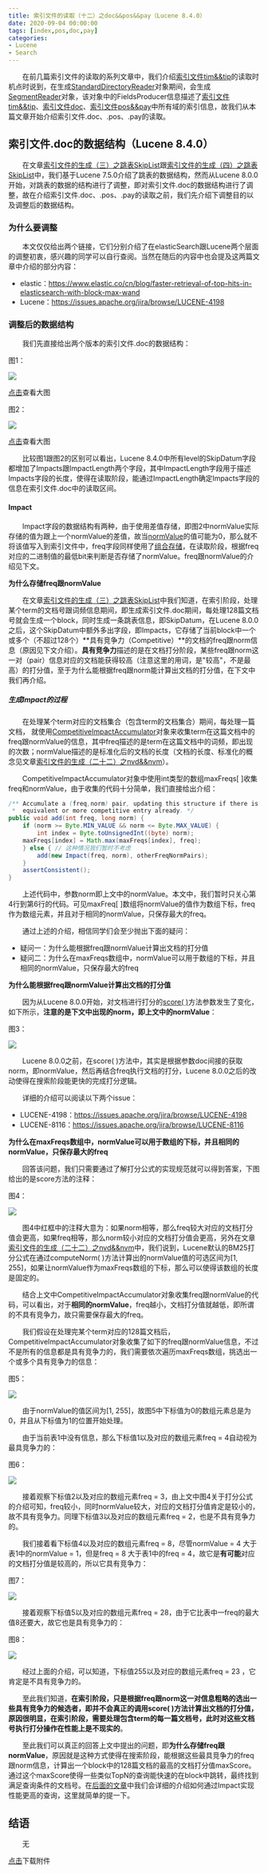 ```yaml
---
title: 索引文件的读取（十二）之doc&&pos&&pay（Lucene 8.4.0）
date: 2020-09-04 00:00:00
tags: [index,pos,doc,pay]
categories:
- Lucene
- Search
---
```


&emsp;&emsp;在前几篇索引文件的读取的系列文章中，我们介绍[索引文件tim&&tip](https://www.amazingkoala.com.cn/Lucene/suoyinwenjian/2019/0401/索引文件之tim&&tip)的读取时机点时说到，在生成[StandardDirectoryReader](https://www.amazingkoala.com.cn/Lucene/Index/2019/0916/NRT（一）)对象期间，会生成[SegmentReader](https://www.amazingkoala.com.cn/Lucene/Index/2019/1014/SegmentReader（一）)对象，该对象中的FieldsProducer信息描述了[索引文件tim&&tip](https://www.amazingkoala.com.cn/Lucene/suoyinwenjian/2019/0401/索引文件之tim&&tip)、[索引文件doc](https://www.amazingkoala.com.cn/Lucene/suoyinwenjian/2019/0324/索引文件之doc)、[索引文件pos&&pay](https://www.amazingkoala.com.cn/Lucene/suoyinwenjian/2019/0324/索引文件之pos&&pay)中所有域的索引信息，故我们从本篇文章开始介绍索引文件.doc、.pos、.pay的读取。

## 索引文件.doc的数据结构（Lucene 8.4.0）

&emsp;&emsp;在文章[索引文件的生成（三）之跳表SkipList](https://www.amazingkoala.com.cn/Lucene/Index/2020/0103/索引文件的生成（三）之跳表SkipList)跟[索引文件的生成（四）之跳表SkipList](https://www.amazingkoala.com.cn/Lucene/Index/2020/0106/索引文件的生成（四）之跳表SkipList)中，我们基于Lucene 7.5.0介绍了跳表的数据结构，然而从Lucene 8.0.0开始，对跳表的数据的结构进行了调整，即对索引文件.doc的数据结构进行了调整，故在介绍索引文件.doc、.pos、.pay的读取之前，我们先介绍下调整目的以及调整后的数据结构。

### 为什么要调整

&emsp;&emsp;本文仅仅给出两个链接，它们分别介绍了在elasticSearch跟Lucene两个层面的调整初衷，感兴趣的同学可以自行查阅。当然在随后的内容中也会提及这两篇文章中介绍的部分内容：

- elastic：https://www.elastic.co/cn/blog/faster-retrieval-of-top-hits-in-elasticsearch-with-block-max-wand
- Lucene：https://issues.apache.org/jira/browse/LUCENE-4198

### 调整后的数据结构

&emsp;&emsp;我们先直接给出两个版本的索引文件.doc的数据结构：

图1：

<img src="http://www.amazingkoala.com.cn/uploads/lucene/Search/索引文件的读取/索引文件的读取（十二）/1.png">

[点击](http://www.amazingkoala.com.cn/uploads/lucene/Search/索引文件的读取/索引文件的读取（十二）/7_5_0.html)查看大图

图2：

<img src="http://www.amazingkoala.com.cn/uploads/lucene/Search/索引文件的读取/索引文件的读取（十二）/2.png">

[点击](http://www.amazingkoala.com.cn/uploads/lucene/Search/索引文件的读取/索引文件的读取（十二）/8_4_0.html)查看大图

&emsp;&emsp;比较图1跟图2的区别可以看出，Lucene 8.4.0中所有level的SkipDatum字段都增加了Impacts跟ImpactLength两个字段，其中ImpactLength字段用于描述Impacts字段的长度，使得在读取阶段，能通过ImpactLength确定Impacts字段的信息在索引文件.doc中的读取区间。

#### Impact

&emsp;&emsp;Impact字段的数据结构有两种，由于使用差值存储，即图2中normValue实际存储的值为跟上一个normValue的差值，故当[normValue](https://www.amazingkoala.com.cn/Lucene/Index/2020/0828/索引文件的生成（二十二）之nvd&&nvm)的值可能为0，那么就不将该值写入到索引文件中，freq字段同样使用了[组合存储](https://www.amazingkoala.com.cn/Lucene/Index/2019/0222/倒排表（上）)，在读取阶段，根据freq对应的二进制值的最低bit来判断是否存储了normValue。freq跟normValue的介绍见下文。

**为什么存储freq跟normValue**

&emsp;&emsp;在文章[索引文件的生成（三）之跳表SkipList](https://www.amazingkoala.com.cn/Lucene/Index/2020/0103/索引文件的生成（三）之跳表SkipList)中我们知道，在索引阶段，处理某个term的文档号跟词频信息期间，即生成索引文件.doc期间，每处理128篇文档号就会生成一个block，同时生成一条跳表信息，即SkipDatum，在Lucene 8.0.0之后，这个SkipDatum中额外多出字段，即Impacts，它存储了当前block中一个或多个（不超过128个）**具有竞争力（Competitive）**的文档的freq跟norm信息（原因见下文介绍）。**具有竞争力**描述的是在文档打分阶段，某些freq跟norm这一对（pair）信息对应的文档能获得较高（注意这里的用词，是"较高"，不是最高）的打分值，至于为什么能根据freq跟norm能计算出文档的打分值，在下文中我们再介绍。

##### 生成Impact的过程

&emsp;&emsp;在处理某个term对应的文档集合（包含term的文档集合）期间，每处理一篇文档， 就使用[CompetitiveImpactAccumulator](https://github.com/LuXugang/Lucene-7.5.0/blob/master/solr-8.4.0/lucene/core/src/java/org/apache/lucene/codecs/CompetitiveImpactAccumulator.java)对象来收集term在这篇文档中的freq跟normValue的信息，其中freq描述的是term在这篇文档中的词频，即出现的次数；normValue描述的是标准化后的文档的长度（文档的长度、标准化的概念见文章[索引文件的生成（二十二）之nvd&&nvm](https://www.amazingkoala.com.cn/Lucene/Index/2020/0828/索引文件的生成（二十二）之nvd&&nvm)）。

&emsp;&emsp;CompetitiveImpactAccumulator对象中使用int类型的数组maxFreqs[ ]收集freq和normValue，由于收集的代码十分简单，我们直接给出介绍：

```java
/** Accumulate a (freq,norm) pair, updating this structure if there is no
 *  equivalent or more competitive entry already. */
public void add(int freq, long norm) {
    if (norm >= Byte.MIN_VALUE && norm <= Byte.MAX_VALUE) {
        int index = Byte.toUnsignedInt((byte) norm);
    maxFreqs[index] = Math.max(maxFreqs[index], freq); 
    } else { // 这种情况我们暂时不考虑
        add(new Impact(freq, norm), otherFreqNormPairs);
    }
    assertConsistent();
}
```

&emsp;&emsp;上述代码中，参数norm即上文中的normValue。本文中，我们暂时只关心第4行到第6行的代码。可见maxFreq[ ]数组将normValue的值作为数组下标，freq作为数组元素，并且对于相同的normValue，只保存最大的freq。

&emsp;&emsp;通过上述的介绍，相信同学们会至少抛出下面的疑问：

- 疑问一：为什么能根据freq跟normValue计算出文档的打分值
- 疑问二：为什么在maxFreqs数组中，normValue可以用于数组的下标，并且相同的normValue，只保存最大的freq

**为什么能根据freq跟normValue计算出文档的打分值**

&emsp;&emsp;因为从Lucene 8.0.0开始，对文档进行打分的[score( )](https://github.com/LuXugang/Lucene-7.5.0/blob/master/solr-8.4.0/lucene/core/src/java/org/apache/lucene/search/similarities/Similarity.java)方法参数发生了变化，如下所示，**注意的是下文中出现的norm，即上文中的normValue**：

图3：

<img src="http://www.amazingkoala.com.cn/uploads/lucene/Search/索引文件的读取/索引文件的读取（十二）/3.png">

&emsp;&emsp;Lucene 8.0.0之前，在score( )方法中，其实是根据参数doc间接的获取norm，即normValue，然后再结合freq执行文档的打分，Lucene 8.0.0之后的改动使得在搜索阶段能更快的完成打分逻辑。

&emsp;&emsp;详细的介绍可以阅读以下两个issue：

- LUCENE-4198：https://issues.apache.org/jira/browse/LUCENE-4198
- LUCENE-8116：https://issues.apache.org/jira/browse/LUCENE-8116

**为什么在maxFreqs数组中，normValue可以用于数组的下标，并且相同的normValue，只保存最大的freq**

&emsp;&emsp;回答该问题，我们只需要通过了解打分公式的实现规范就可以得到答案，下图给出的是score方法的注释：

图4：

<img src="http://www.amazingkoala.com.cn/uploads/lucene/Search/索引文件的读取/索引文件的读取（十二）/4.png">

&emsp;&emsp;图4中红框中的注释大意为：如果norm相等，那么freq较大对应的文档打分值会更高，如果freq相等，那么norm较小对应的文档打分值会更高，另外在文章[索引文件的生成（二十二）之nvd&&nvm](https://www.amazingkoala.com.cn/Lucene/Index/2020/0828/索引文件的生成（二十二）之nvd&&nvm)中，我们说到，Lucene默认的BM25打分公式在通过computeNorm( )方法计算出的normValue值的可选区间为[1, 255]，如果让normValue作为maxFreqs数组的下标，那么可以使得该数组的长度是固定的。

&emsp;&emsp;结合上文中CompetitiveImpactAccumulator对象收集freq跟normValue的代码，可以看出，对于**相同的normValue**，freq越小，文档打分值就越低，即所谓的不具有竞争力，故只需要保存最大的freq。

&emsp;&emsp;我们假设在处理完某个term对应的128篇文档后，CompetitiveImpactAccumulator对象收集了如下的freq跟normValue信息，不过不是所有的信息都是具有竞争力的，我们需要依次遍历maxFreqs数组，挑选出一个或多个具有竞争力的信息：

图5：

<img src="http://www.amazingkoala.com.cn/uploads/lucene/Search/索引文件的读取/索引文件的读取（十二）/5.png">

&emsp;&emsp;由于normValue的值区间为[1, 255]，故图5中下标值为0的数组元素总是为0，并且从下标值为1的位置开始处理。

&emsp;&emsp;由于当前表1中没有信息，那么下标值1以及对应的数组元素freq = 4自动视为最具竞争力的：

图6：

<img src="http://www.amazingkoala.com.cn/uploads/lucene/Search/索引文件的读取/索引文件的读取（十二）/6.png">

&emsp;&emsp;接着观察下标值2以及对应的数组元素freq = 3，由上文中图4关于打分公式的介绍可知，freq较小，同时normValue较大，对应的文档打分值肯定是较小的，故不具有竞争力。同理下标值3以及对应的数组元素freq = 2，也是不具有竞争力的。

&emsp;&emsp;我们接着看下标值4以及对应的数组元素freq = 8，尽管normValue = 4 大于表1中的normValue = 1，但是freq = 8 大于表1中的freq = 4，故它是**有可能**对应的文档打分值是较高的，所以它具有竞争力：

图7：

<img src="http://www.amazingkoala.com.cn/uploads/lucene/Search/索引文件的读取/索引文件的读取（十二）/7.png">

&emsp;&emsp;接着观察下标值5以及对应的数组元素freq = 28，由于它比表中一freq的最大值8还要大，故它也是具有竞争力的：

图8：

<img src="http://www.amazingkoala.com.cn/uploads/lucene/Search/索引文件的读取/索引文件的读取（十二）/8.png">

&emsp;&emsp;经过上面的介绍，可以知道，下标值255以及对应的数组元素freq = 23 ，它肯定是不具有竞争力的。

&emsp;&emsp;至此我们知道，**在索引阶段，只是根据freq跟norm这一对信息粗略的选出一些具有竞争力的候选者，即并不会真正的调用score( )方法计算出文档的打分值，原因很明显，在索引阶段，需要处理包含term的每一篇文档号，此时对这些文档号执行打分操作在性能上是不现实的**。

&emsp;&emsp;至此我们可以真正的回答上文中提出的问题，即**为什么存储freq跟normValue**，原因就是这种方式使得在搜索阶段，能根据这些最具竞争力的freq跟norm信息，计算出一个block中的128篇文档的最高的文档打分值maxScore。通过这个maxScore使得一些类似TopN的查询能快速的在block中跳转，最终找到满足查询条件的文档号。在[后面的文章](https://www.amazingkoala.com.cn/Lucene/Search/2023/0804/ImpactsDISI)中我们会详细的介绍如何通过Impact实现性能更高的查询，这里就简单的提一下。

## 结语

&emsp;&emsp;无

[点击](http://www.amazingkoala.com.cn/attachment/Lucene/Search/索引文件的读取（十二）/索引文件的读取（十二）.zip)下载附件



